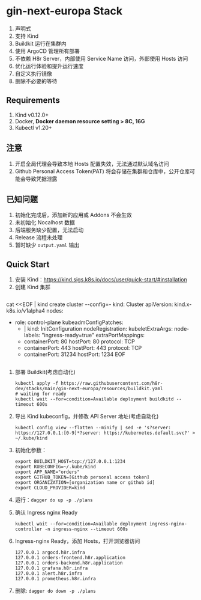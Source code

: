 # gin-next-europa Stack
1. 声明式
1. 支持 Kind
1. Buildkit 运行在集群内
1. 使用 ArgoCD 管理所有部署
1. 不依赖 H8r Server，内部使用 Service Name 访问，外部使用 Hosts 访问
1. 优化运行体验和提升运行速度
  1. 自定义执行镜像
  1. 删除不必要的等待

## Requirements

1. Kind v0.12.0+
1. Docker, **Docker daemon resource setting > 8C, 16G**
1. Kubectl v1.20+

## 注意
1. 开启全局代理会导致本地 Hosts 配置失效，无法通过默认域名访问
1. Github Personal Access Token(PAT) 将会存储在集群和仓库中，公开仓库可能会导致凭据泄露

## 已知问题
1. 初始化完成后，添加新的应用或 Addons 不会生效
1. 未初始化 Nocalhost 数据
1. 后端服务缺少配置，无法启动
1. Release 流程未处理
1. 暂时缺少 `output.yaml` 输出

## Quick Start

1. 安装 Kind：https://kind.sigs.k8s.io/docs/user/quick-start/#installation
1. 创建 Kind 集群
    ```
cat <<EOF | kind create cluster --config=-
kind: Cluster
apiVersion: kind.x-k8s.io/v1alpha4
nodes:
- role: control-plane
  kubeadmConfigPatches:
  - |
    kind: InitConfiguration
    nodeRegistration:
      kubeletExtraArgs:
        node-labels: "ingress-ready=true"
  extraPortMappings:
  - containerPort: 80
    hostPort: 80
    protocol: TCP
  - containerPort: 443
    hostPort: 443
    protocol: TCP
  - containerPort: 31234
    hostPort: 1234
EOF
    ```
1. 部署 Buildkit(考虑自动化)
    ```shell
    kubectl apply -f https://raw.githubusercontent.com/h8r-dev/stacks/main/gin-next-europa/resources/buildkit.yaml
    # waiting for ready
    kubectl wait --for=condition=Available deployment buildkitd --timeout 600s
    ```
1. 导出 Kind kubeconfig，并修改 API Server 地址(考虑自动化)
    ```shell
    kubectl config view --flatten --minify | sed -e 's?server: https://127.0.0.1:[0-9]*?server: https://kubernetes.default.svc?' > ~/.kube/kind
    ```
1. 初始化参数：

    ```shell
    export BUILDKIT_HOST=tcp://127.0.0.1:1234
    export KUBECONFIG=~/.kube/kind
    export APP_NAME="orders"
    export GITHUB_TOKEN=[Github personal access token]
    export ORGANIZATION=[organization name or github id]
    export CLOUD_PROVIDER=kind
    ```

1. 运行：`dagger do up -p ./plans`

1. 确认 Ingress nginx Ready
    ```shell
    kubectl wait --for=condition=Available deployment ingress-nginx-controller -n ingress-nginx --timeout 600s
    ```
1. Ingress-nginx Ready，添加 Hosts，打开浏览器访问
    ```shell
    127.0.0.1 argocd.h8r.infra
    127.0.0.1 orders-frontend.h8r.application
    127.0.0.1 orders-backend.h8r.application
    127.0.0.1 grafana.h8r.infra
    127.0.0.1 alert.h8r.infra
    127.0.0.1 prometheus.h8r.infra
    ```

1. 删除: `dagger do down -p ./plans`